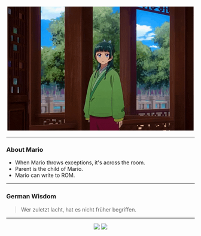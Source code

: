 <p align="center">
  <img src="assets/maomao.gif" />
</p>

---

### About Mario
- When Mario throws exceptions, it's across the room.
- Parent is the child of Mario.
- Mario can write to ROM.

---

### German Wisdom
> Wer zuletzt lacht, hat es nicht früher begriffen.

---

<p align="center">
  <a>
    <img height="180em" src="https://github-readme-stats-eight-theta.vercel.app/api?username=Torfkopp&show_icons=true&theme=dark&include_all_commits=true&count_private=true"/>
  </a>
  <a href="https://github.com/Torfkopp?tab=repositories">
    <img height="180em" src="https://github-readme-stats-eight-theta.vercel.app/api/top-langs/?username=torfkopp&layout=compact&theme=dark&langs_count=8&hide=java"/>
  </a>
</p>
